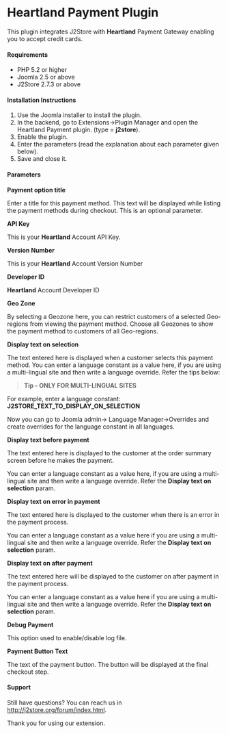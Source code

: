 # Heartland Payment Plugin

This plugin integrates J2Store with **Heartland** Payment Gateway enabling you to accept credit cards.

#### Requirements
* PHP 5.2 or higher
* Joomla 2.5 or above
* J2Store 2.7.3 or above

#### Installation Instructions
1. Use the Joomla installer to install the plugin.
2. In the backend, go to Extensions->Plugin Manager and open the Heartland Payment plugin. (type = **j2store**).
3. Enable the plugin.
4. Enter the parameters (read the explanation about each parameter given below).
5. Save and close it.

#### Parameters
**Payment option title**

Enter a title for this payment method. This text will be displayed while listing the payment methods during checkout. This is an optional parameter.

**API Key**

This is your **Heartland** Account API Key.

**Version Number**

This is your **Heartland** Account Version Number

**Developer ID**

**Heartland** Account Developer ID

**Geo Zone**

By selecting a Geozone here, you can restrict customers of a selected Geo-regions from viewing the payment method. Choose all Geozones to show the payment method to customers of all Geo-regions.

**Display text on selection**

The text entered here is displayed when a customer selects this payment method. You can enter a language constant as a value here, if you are using a multi-lingual site and then
write a language override. Refer the tips below:

>**Tip - ONLY FOR MULTI-LINGUAL SITES**

For example, enter a language constant:
**J2STORE_TEXT_TO_DISPLAY_ON_SELECTION**

Now you can go to Joomla admin-> Language Manager->Overrides and create overrides for the language constant in all languages.

**Display text before payment**

The text entered here is displayed to the customer at the order summary screen before he makes the payment.

You can enter a language constant as a value here, if you are using a multi-lingual site and then write a language override. Refer the **Display text on selection** param.

**Display text on error in payment**

The text entered here is displayed to the customer when there is an error in the payment process.

You can enter a language constant as a value here if you are using a multi-lingual site and then write a language override. Refer the **Display text on selection** param.

**Display text on after payment**

The text entered here will be displayed to the customer on after payment in the payment process.

You can enter a language constant as a value here if you are using a multi-lingual site and
then write a language override. Refer the **Display text on selection** param.

**Debug Payment**

This option used to enable/disable log file.

**Payment Button Text**

The text of the payment button. The button will be displayed at the final checkout step.

#### Support

Still have questions? You can reach us in http://j2store.org/forum/index.html.

Thank you for using our extension.














